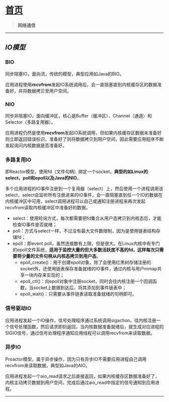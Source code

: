 # [首页](/blog/)

> **网络通信**

***

## *IO模型*

### BIO

同步阻塞IO，面向流，传统的模型，典型应用如Java的BIO。

应用进程使用**recvfrom**发起IO系统调用后，会一直阻塞直到内核缓存区的数据准备好，并将数据拷贝至用户空间。


### NIO

同步非阻塞IO，面向缓冲区，核心是Buffer（缓冲区）、Channel（通道）和Selector（多路复用器）。

应用进程仍然是使用**recvfrom**发起IO系统调用，但如果内核缓存区数据未准备好则立即返回错误标识，准备好了则将数据拷贝到用户空间，因此需要应用程序不断发起询问内核数据是否准备好。

### 多路复用IO

即Reactor模型，使用fd（文件句柄）绑定一个socket，**典型的如Linux的select、poll和epoll以及Java的NIO**。

多个应用进程的IO事件注册到一个复用器（select）上，然后使用一个进程调用该select，select会监听所有注册进来的IO事件，会一直阻塞直到任一个IO的数据在内核缓冲区中可用，select调用进程可以自己或通知注册进程来再次发起recvfrom读取内核缓冲区中准备好的数据。

- select：使用轮询方式，每次都需要把fd集合从用户态拷贝到内核态后，才能检查IO事件是否就绪；
- poll：方式与select一样，不过没有最大文件数限制，因为是使用链表结构存储fd；
- epoll：即event poll，虽然连接数有上限，但是很大。在Linux内核中有专门的epoll文件系统，**适用于监控大量的但大多数活跃度不高的fd，这样每次只需要将少量的文件句柄从内核态拷贝到用户态**。
  - epoll_create()：用于创建epoll对象，除了会使用红黑树存储注册的socket外，还使用链表保存准备就绪的IO事件，通过内核与用户mmap共享一块内存来实现的；
  - epoll_ctl()：向epoll对象中注册socket，同时会往内核注册一个回调函数，当socket上数据到达后，将其添加到事件链表中；
  - epoll_wait()：只需要从事件链表读取准备就绪的句柄即可。
        
### 信号驱动IO

应用进程发起一个IO操作，信号处理程序通过系统调用sigaction，往内核注册一个信号处理函数，然后请求即刻返回，当内核数据准备就绪后，就生成对应进程的SIGIO信号，通过信号处理程序通知应用线程可以调用recvfrom来读取数据。
    
### 异步IO

Proactor模型，属于异步操作，因为只有异步IO不需要应用进程自己调用recvfrom来读取数据，典型如Java的AIO。

应用进程发起一个aio_read请求之后直接返回，如果内核缓存区数据准备好了，内核主动拷贝数据到用户空间，完成后通过aio_read中指定的信号通知到应用进程。

***